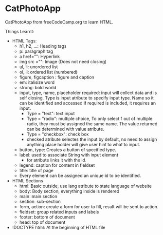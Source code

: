 # CatPhotoApp
CatPhotoApp from freeCodeCamp.org to learn HTML.

Things Learnt: 
- HTML Tags:
    - h1, h2, ...: Heading tags
    - p: paragraph tag
    - a href="": Hyperlink
    - img src ="": Image (Does not need closing)
    - ul, li: unordered list
    - ol, li: ordered list (numbered)
    - figure, figcaption : figure and caption
    - em: italisize word
    - strong: bold world
    - input, type, name, placeholder required: input will collect data and is self closing. Type is input atribute to specify input type. Name so it can be identified and accessed if required is included, it requires an input. 
        - Type = "text":  text input
        - Type = "radio": multiple choice, To only select 1 out of multiple radio, they must be assigned the same name. The value returned can be determined with value atribute. 
        - Type = "checkbox": check box
        - checked atribute selectes the input by default, no need to assign anything
    place holder will give user hint to what to input. 
    - button, type: Creates a button of specified type.
    - label: used to associate String with input element
        - for atribute links it with the id. 
    - legend: caption for content in fieldset
    - title: title of page
    - Every element can be assigned an unique id to be identified.
- HTML Sections
    - html: Basic outside, use lang atribute to state language of website
    - body: Body section, everything inside is rendered
    - main: main section
    - section: sub-section
    - form, action: create a form for user to fill, result will be sent to action. 
    - fieldset: group related inputs and labels
    - footer: bottom of document
    - head: top of document
- !DOCTYPE html: At the beginning of HTML file

